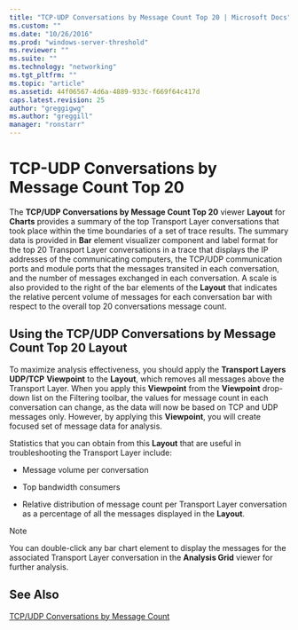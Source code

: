 ```yaml
---
title: "TCP-UDP Conversations by Message Count Top 20 | Microsoft Docs"
ms.custom: ""
ms.date: "10/26/2016"
ms.prod: "windows-server-threshold"
ms.reviewer: ""
ms.suite: ""
ms.technology: "networking"
ms.tgt_pltfrm: ""
ms.topic: "article"
ms.assetid: 44f06567-4d6a-4889-933c-f669f64c417d
caps.latest.revision: 25
author: "greggigwg"
ms.author: "greggill"
manager: "ronstarr"
---
```

# TCP-UDP Conversations by Message Count Top 20
The **TCP/UDP Conversations by Message Count Top 20** viewer **Layout** for **Charts** provides a summary of the top Transport Layer conversations that took place within the time boundaries of a set of trace results. The summary data is provided in **Bar** element visualizer component and label format for the top 20 Transport Layer conversations in a trace that displays the IP addresses of the communicating computers, the TCP/UDP communication ports and module ports that the messages transited in each conversation, and the number of messages exchanged in each conversation. A scale is also provided to the right of the bar elements of the **Layout** that indicates the relative percent volume of messages for each conversation bar with respect to the overall top 20 conversations message count.  
  
## Using the TCP/UDP Conversations by Message Count Top 20 Layout  
 To maximize analysis effectiveness, you should apply the **Transport Layers UDP/TCP** **Viewpoint** to the **Layout**, which removes all messages above the Transport Layer. When you apply this **Viewpoint** from the **Viewpoint** drop-down list on the Filtering toolbar, the values for message count in each conversation can change, as the data will now be based on TCP and UDP messages only. However, by applying this **Viewpoint**, you will create  focused set of message data for analysis.  
  
 Statistics that you can obtain from this **Layout** that are useful in troubleshooting the Transport Layer include:  
  
-   Message volume per conversation  
  
-   Top bandwidth consumers  
  
-   Relative distribution of message count per Transport Layer conversation as a percentage of all the messages displayed in the **Layout**.  
  
> [!NOTE]
>  You can double-click any bar chart element to display the messages for the associated Transport Layer conversation in the **Analysis Grid** viewer for further analysis.  
  
## See Also  
 [TCP/UDP Conversations by Message Count](tcp-udp-conversations-by-message-count.md)
